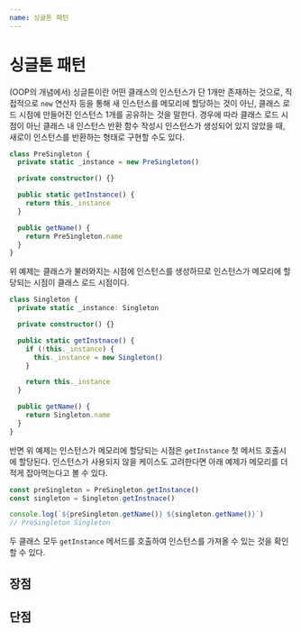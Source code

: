 ```yaml
---
name: 싱글톤 패턴
---
```


# 싱글톤 패턴

(OOP의 개념에서) 싱글톤이란 어떤 클래스의 인스턴스가 단 1개만 존재하는 것으로, 직접적으로 `new` 연산자 등을 통해 새 인스턴스를 메모리에 할당하는 것이 아닌, 클래스 로드 시점에 만들어진 인스턴스 1개를 공유하는 것을 말한다. 경우에 따라 클래스 로드 시점이 아닌 클래스 내 인스턴스 반환 함수 작성시 인스턴스가 생성되어 있지 않았을 때, 새로이 인스턴스를 반환하는 형태로 구현할 수도 있다.

```typescript
class PreSingleton {
  private static _instance = new PreSingleton()

  private constructor() {}

  public static getInstance() {
    return this._instance
  }

  public getName() {
    return PreSingleton.name
  }
}
```

위 예제는 클래스가 불러와지는 시점에 인스턴스를 생성하므로 인스턴스가 메모리에 할당되는 시점이 클래스 로드 시점이다.

```typescript
class Singleton {
  private static _instance: Singleton

  private constructor() {}

  public static getInstnace() {
    if (!this._instance) {
      this._instance = new Singleton()
    }

    return this._instance
  }

  public getName() {
    return Singleton.name
  }
}
```

반면 위 예제는 인스턴스가 메모리에 할당되는 시점은 `getInstance` 첫 메서드 호출시에 할당된다. 인스턴스가 사용되지 않을 케이스도 고려한다면 아래 예제가 메모리를 더 적게 잡아먹는다고 볼 수 있다.

```typescript
const preSingleton = PreSingleton.getInstance()
const singleton = Singleton.getInstnace()

console.log(`${preSingleton.getName()} ${singleton.getName()}`)
// PreSingleton Singleton
```

두 클래스 모두 `getInstance` 메서드를 호출하여 인스턴스를 가져올 수 있는 것을 확인할 수 있다.

## 장점

## 단점
